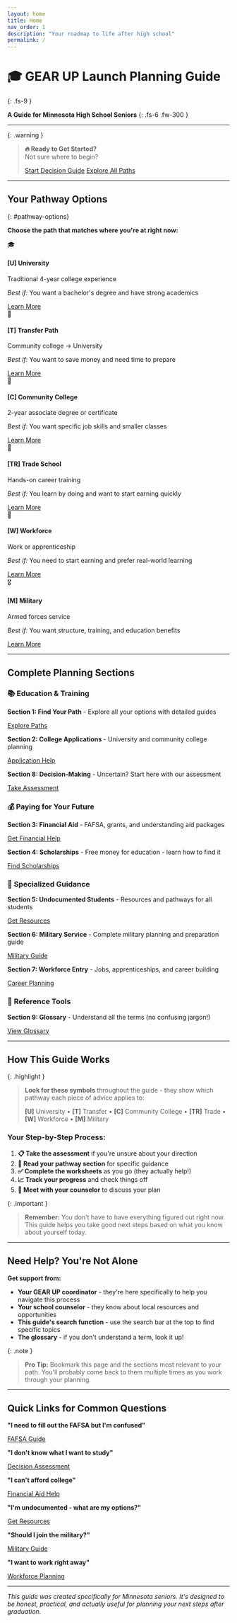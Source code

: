 ```yaml
---
layout: home
title: Home
nav_order: 1
description: "Your roadmap to life after high school"
permalink: /
---
```


# 🎓 GEAR UP Launch Planning Guide
{: .fs-9 }

**A Guide for Minnesota High School Seniors**
{: .fs-6 .fw-300 }

---

{: .warning }
> **🔥 Ready to Get Started?**  
> Not sure where to begin?  
> 
> <a href="section8/" class="btn btn-primary">Start Decision Guide</a>
> <a href="#pathway-options" class="btn">Explore All Paths</a>

---

## Your Pathway Options
{: #pathway-options}

**Choose the path that matches where you're at right now:**

<div class="pathway-grid">
  <div class="pathway-card">
    <span class="pathway-icon">🎓</span>
    <h4><strong>[U]</strong> University</h4>
    <p>Traditional 4-year college experience</p>
    <p><em>Best if:</em> You want a bachelor's degree and have strong academics</p>
    <a href="section1/university/" class="btn btn-primary">Learn More</a>
  </div>

  <div class="pathway-card">
    <span class="pathway-icon">🔄</span>
    <h4><strong>[T]</strong> Transfer Path</h4>
    <p>Community college → University</p>
    <p><em>Best if:</em> You want to save money and need time to prepare</p>
    <a href="section2/transfer-options/" class="btn btn-primary">Learn More</a>
  </div>

  <div class="pathway-card">
    <span class="pathway-icon">🏫</span>
    <h4><strong>[C]</strong> Community College</h4>
    <p>2-year associate degree or certificate</p>
    <p><em>Best if:</em> You want specific job skills and smaller classes</p>
    <a href="section1/community-college/" class="btn btn-primary">Learn More</a>
  </div>

  <div class="pathway-card">
    <span class="pathway-icon">🔧</span>
    <h4><strong>[TR]</strong> Trade School</h4>
    <p>Hands-on career training</p>
    <p><em>Best if:</em> You learn by doing and want to start earning quickly</p>
    <a href="section1/trade-school/" class="btn btn-primary">Learn More</a>
  </div>

  <div class="pathway-card">
    <span class="pathway-icon">💼</span>
    <h4><strong>[W]</strong> Workforce</h4>
    <p>Work or apprenticeship</p>
    <p><em>Best if:</em> You need to start earning and prefer real-world learning</p>
    <a href="section1/workforce/" class="btn btn-primary">Learn More</a>
  </div>

  <div class="pathway-card">
    <span class="pathway-icon">🎖️</span>
    <h4><strong>[M]</strong> Military</h4>
    <p>Armed forces service</p>
    <p><em>Best if:</em> You want structure, training, and education benefits</p>
    <a href="section1/military/" class="btn btn-primary">Learn More</a>
  </div>
</div>

---

## Complete Planning Sections

### 📚 **Education & Training**
<div class="section-card">
  <p><strong>Section 1: Find Your Path</strong> - Explore all your options with detailed guides</p>
  <a href="section1/" class="btn">Explore Paths</a>
</div>

<div class="section-card">
  <p><strong>Section 2: College Applications</strong> - University and community college planning</p>
  <a href="section2/" class="btn">Application Help</a>
</div>

<div class="section-card">
  <p><strong>Section 8: Decision-Making</strong> - Uncertain? Start here with our assessment</p>
  <a href="section8/" class="btn">Take Assessment</a>
</div>

### 💰 **Paying for Your Future**
<div class="section-card">
  <p><strong>Section 3: Financial Aid</strong> - FAFSA, grants, and understanding aid packages</p>
  <a href="section3/" class="btn">Get Financial Help</a>
</div>

<div class="section-card">
  <p><strong>Section 4: Scholarships</strong> - Free money for education - learn how to find it</p>
  <a href="section4/" class="btn">Find Scholarships</a>
</div>

### 🎯 **Specialized Guidance**
<div class="section-card">
  <p><strong>Section 5: Undocumented Students</strong> - Resources and pathways for all students</p>
  <a href="section5/" class="btn">Get Resources</a>
</div>

<div class="section-card">
  <p><strong>Section 6: Military Service</strong> - Complete military planning and preparation guide</p>
  <a href="section6/" class="btn">Military Guide</a>
</div>

<div class="section-card">
  <p><strong>Section 7: Workforce Entry</strong> - Jobs, apprenticeships, and career building</p>
  <a href="section7/" class="btn">Career Planning</a>
</div>

### 📖 **Reference Tools**
<div class="section-card">
  <p><strong>Section 9: Glossary</strong> - Understand all the terms (no confusing jargon!)</p>
  <a href="section9/" class="btn">View Glossary</a>
</div>

---

## How This Guide Works

{: .highlight }
> **Look for these symbols** throughout the guide - they show which pathway each piece of advice applies to:
> 
> **[U]** University • **[T]** Transfer • **[C]** Community College • **[TR]** Trade • **[W]** Workforce • **[M]** Military

### Your Step-by-Step Process:

1. **📋 Take the assessment** if you're unsure about your direction
2. **📖 Read your pathway section** for specific guidance
3. **✅ Complete the worksheets** as you go (they actually help!)
4. **📈 Track your progress** and check things off
5. **💬 Meet with your counselor** to discuss your plan

{: .important }
> **Remember:** You don't have to have everything figured out right now. This guide helps you take good next steps based on what you know about yourself today.

---

## Need Help? You're Not Alone

**Get support from:**
- **Your GEAR UP coordinator** - they're here specifically to help you navigate this process
- **Your school counselor** - they know about local resources and opportunities
- **This guide's search function** - use the search bar at the top to find specific topics
- **The glossary** - if you don't understand a term, look it up!

{: .note }
> **Pro Tip:** Bookmark this page and the sections most relevant to your path. You'll probably come back to them multiple times as you work through your planning.

---

## Quick Links for Common Questions

<div class="quick-links-grid">
  <div class="quick-link-card">
    <p><strong>"I need to fill out the FAFSA but I'm confused"</strong></p>
    <a href="section3/fafsa-demystified/" class="btn btn-primary">FAFSA Guide</a>
  </div>
  
  <div class="quick-link-card">
    <p><strong>"I don't know what I want to study"</strong></p>
    <a href="section8/" class="btn btn-primary">Decision Assessment</a>
  </div>
  
  <div class="quick-link-card">
    <p><strong>"I can't afford college"</strong></p>
    <a href="section3/" class="btn btn-primary">Financial Aid Help</a>
  </div>
  
  <div class="quick-link-card">
    <p><strong>"I'm undocumented - what are my options?"</strong></p>
    <a href="section5/" class="btn btn-primary">Get Resources</a>
  </div>
  
  <div class="quick-link-card">
    <p><strong>"Should I join the military?"</strong></p>
    <a href="section6/preparation-and-decisions/" class="btn btn-primary">Military Guide</a>
  </div>
  
  <div class="quick-link-card">
    <p><strong>"I want to work right away"</strong></p>
    <a href="section7/" class="btn btn-primary">Workforce Planning</a>
  </div>
</div>

---

*This guide was created specifically for Minnesota seniors. It's designed to be honest, practical, and actually useful for planning your next steps after graduation.*
